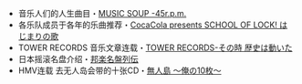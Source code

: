 - 音乐人们的人生曲目・[MUSIC SOUP -45r.p.m.](https://otn.fujitv.co.jp/b_hp/909200077l.html)
- 各乐队成员于各年的乐曲推荐・[CocaCola presents SCHOOL OF LOCK! はじまりの歌](https://www.tfm.co.jp/lock/hajimarinouta/index.html)
- TOWER RECORDS 音乐文章连载・[TOWER RECORDS-その時 歴史は動いた](https://tower.jp/article/series/series_category/26)
- 日本摇滚名盘介绍・[邦楽名盤列伝](https://okmusic.jp/news?t=これだけはおさえたい邦楽名盤列伝！)
- HMV连载 去无人岛会带的十张CD・[無人島 ～俺の10枚～](https://www.hmv.co.jp/newsserial/mujin/)
